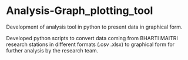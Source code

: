 # Analysis-Graph_plotting_tool
Development of analysis tool in python to present data in graphical form.

Developed python scripts to convert data coming from BHARTI MAITRI research
stations in different formats (.csv .xlsx) to graphical form for further analysis by the
research team.
